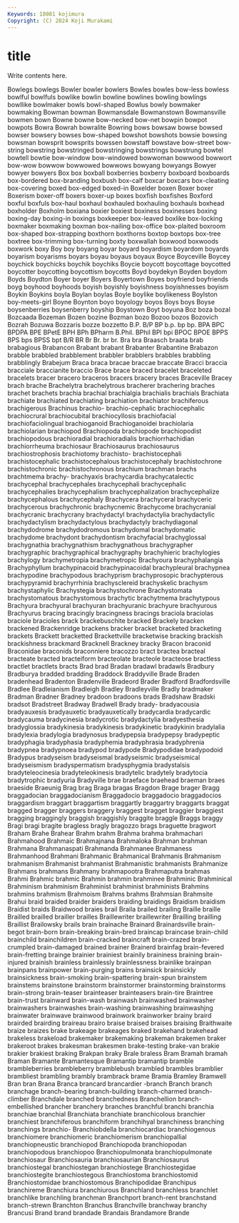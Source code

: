 ```yaml
---
Keywords: 18081 kojimura
Copyright: (C) 2024 Koji Murakami
---
```


# title

Write contents here.



Bowlegs
bowlegs Bowler bowler bowlers Bowles bowles bow-less bowless bowlful bowlfuls
bowlike bowlin bowline bowlines bowling bowlings bowllike bowlmaker bowls bowl-shaped
Bowlus bowly bowmaker bowmaking Bowman bowman Bowmansdale Bowmanstown Bowmansville bowmen
bown Bowne bowne bow-necked bow-net bowpin bowpot bowpots Bowra Bowrah
bowralite Bowring bows bowsaw bowse bowsed bowser bowsery bowses bow-shaped
bowshot bowshots bowsie bowsing bowsman bowsprit bowsprits bowssen bowstaff bowstave
bow-street bow-string bowstring bowstringed bowstringing bowstrings bowstrung bowtel bowtell bowtie
bow-window bow-windowed bowwoman bowwood bowwort bow-wow bowwow bowwowed bowwows bowyang
bowyangs Bowyer bowyer bowyers Box box boxball boxberries boxberry boxboard
boxboards box-bordered box-branding boxbush box-calf boxcar boxcars box-cleating box-covering boxed
box-edged boxed-in Boxelder boxen Boxer boxer Boxerism boxer-off boxers boxer-up
boxes boxfish boxfishes Boxford boxful boxfuls box-haul boxhaul boxhauled boxhauling
boxhauls boxhead boxholder Boxholm boxiana boxier boxiest boxiness boxinesses boxing
boxing-day boxing-in boxings boxkeeper box-leaved boxlike box-locking boxmaker boxmaking boxman
box-nailing box-office box-plaited boxroom box-shaped box-strapping boxthorn boxthorns boxtop boxtops
box-tree boxtree box-trimming box-turning boxty boxwallah boxwood boxwoods boxwork boxy
Boy boy boyang boyar boyard boyardism boyardom boyards boyarism boyarisms
boyars boyau boyaus boyaux Boyce Boyceville Boycey boychick boychicks boychik
boychiks Boycie boycott boycottage boycotted boycotter boycotting boycottism boycotts Boyd
boydekyn Boyden boydom Boyds Boydton Boyer boyer Boyers Boyertown Boyes
boyfriend boyfriends boyg boyhood boyhoods boyish boyishly boyishness boyishnesses boyism
Boykin Boykins boyla Boylan boylas Boyle boylike boylikeness Boylston boy-meets-girl
Boyne Boynton boyo boyology boyos Boys boys Boyse boysenberries boysenberry
boyship Boystown Boyt boyuna Boz boza bozal Bozcaada Bozeman Bozen
bozine Bozman bozo Bozoo bozos Bozovich Bozrah Bozuwa Bozzaris bozze
bozzetto B.P. B/P BP b.p. bp bp. BPA BPC BPDPA
BPE BPetE BPH BPh BPharm B.Phil. BPhil BPI bpi BPOC
BPOE BPPS BPS bps BPSS bpt B/R BR Br Br.
br br. Bra bra Braasch braata brab brabagious Brabancon Brabant
brabant Brabanter Brabantine Brabazon brabble brabbled brabblement brabbler brabblers brabbles
brabbling brabblingly Brabejum Braca braca bracae braccae braccate Bracci braccia
bracciale braccianite braccio Brace brace braced bracelet braceleted bracelets bracer
bracero braceros bracers bracery braces Braceville Bracey brach brache Brachelytra
brachelytrous bracherer brachering braches brachet brachets brachia brachial brachialgia brachialis
brachials Brachiata brachiate brachiated brachiating brachiation brachiator brachiferous brachigerous Brachinus
brachio- brachio-cephalic brachiocephalic brachiocrural brachiocubital brachiocyllosis brachiofacial brachiofaciolingual brachioganoid Brachioganoidei
brachiolaria brachiolarian brachiopod Brachiopoda brachiopode brachiopodist brachiopodous brachioradial brachioradialis brachiorrhachidian
brachiorrheuma brachiosaur Brachiosaurus brachiosaurus brachiostrophosis brachiotomy brachisto- brachistocephali brachistocephalic brachistocephalous
brachistocephaly brachistochrone brachistochronic brachistochronous brachium brachman brachs brachtmema brachy- brachyaxis
brachycardia brachycatalectic brachycephal brachycephales brachycephali brachycephalic brachycephalies brachycephalism brachycephalization brachycephalize
brachycephalous brachycephaly Brachycera brachyceral brachyceric brachycerous brachychronic brachycnemic Brachycome brachycranial
brachycranic brachycrany brachydactyl brachydactylia brachydactylic brachydactylism brachydactylous brachydactyly brachydiagonal brachydodrome
brachydodromous brachydomal brachydomatic brachydome brachydont brachydontism brachyfacial brachyglossal brachygnathia brachygnathism
brachygnathous brachygrapher brachygraphic brachygraphical brachygraphy brachyhieric brachylogies brachylogy brachymetropia brachymetropic
Brachyoura brachyphalangia Brachyphyllum brachypinacoid brachypinacoidal brachypleural brachypnea brachypodine brachypodous brachyprism
brachyprosopic brachypterous brachypyramid brachyrrhinia brachysclereid brachyskelic brachysm brachystaphylic Brachystegia brachystochrone
Brachystomata brachystomatous brachystomous brachytic brachytmema brachytypous Brachyura brachyural brachyuran brachyuranic
brachyure brachyurous Brachyurus bracing bracingly bracingness bracings braciola braciolas braciole
bracioles brack brackebuschite bracked Brackely bracken brackened Brackenridge brackens bracker
bracket bracketed bracketing brackets Brackett bracketted Brackettville bracketwise bracking brackish
brackishness brackmard Bracknell Brackney bracky Bracon braconid Braconidae braconids braconniere
bracozzo bract bractea bracteal bracteate bracted bracteiform bracteolate bracteole bracteose
bractless bractlet bractlets bracts Brad brad Bradan bradawl bradawls Bradbury
Bradburya bradded bradding Braddock Braddyville Brade Braden bradenhead Bradenton Bradenville
Bradeord Brader Bradford Bradfordsville Bradlee Bradleianism Bradleigh Bradley Bradleyville Bradly
bradmaker Bradman Bradner Bradney bradoon bradoons brads Bradshaw Bradski bradsot
Bradstreet Bradway Bradwell Brady brady- bradyacousia bradyauxesis bradyauxetic bradyauxetically bradycardia
bradycardic bradycauma bradycinesia bradycrotic bradydactylia bradyesthesia bradyglossia bradykinesia bradykinesis bradykinetic
bradykinin bradylalia bradylexia bradylogia bradynosus bradypepsia bradypepsy bradypeptic bradyphagia bradyphasia
bradyphemia bradyphrasia bradyphrenia bradypnea bradypnoea bradypod bradypode Bradypodidae bradypodoid Bradypus
bradyseism bradyseismal bradyseismic bradyseismical bradyseismism bradyspermatism bradysphygmia bradystalsis bradyteleocinesia bradyteleokinesis
bradytelic bradytely bradytocia bradytrophic bradyuria Bradyville brae braeface braehead braeman
braes braeside Braeunig Brag brag Braga bragas Bragdon Brage brager
Bragg braggadocian braggadocianism Braggadocio braggadocio braggadocios braggardism braggart braggartism braggartly
braggartry braggarts braggat bragged bragger braggers braggery braggest bragget braggier
braggiest bragging braggingly braggish braggishly braggite braggle Braggs braggy Bragi
bragi bragite bragless bragly bragozzo brags braguette bragwort Braham Brahe
Brahear Brahm brahm Brahma brahma brahmachari Brahmahood Brahmaic Brahmajnana Brahmaloka
Brahman brahman Brahmana Brahmanaspati Brahmanda Brahmanee Brahmaness Brahmanhood Brahmani Brahmanic
Brahmanical Brahmanis Brahmanism brahmanism Brahmanist brahmanist Brahmanistic brahmanists Brahmanize Brahmans
brahmans Brahmany brahmapootra Brahmaputra brahmas Brahmi Brahmic brahmic Brahmin brahmin
brahminee Brahminic Brahminical Brahminism brahminism Brahminist brahminist brahminists Brahmins brahmins
brahmism Brahmoism Brahms brahms Brahmsian Brahmsite Brahui braid braided braider
braiders braiding braidings Braidism braidism Braidist braids Braidwood braies brail
Braila brailed brailing Braille braille Brailled brailled brailler brailles Braillewriter
braillewriter Brailling brailling Braillist Brailowsky brails brain brainache Brainard Brainardsville
brain-begot brain-born brain-breaking brain-bred braincap braincase brain-child brainchild brainchildren brain-cracked
braincraft brain-crazed brain-crumpled brain-damaged brained brainer Brainerd brainfag brain-fevered brain-fretting
brainge brainier brainiest brainily braininess braining brain-injured brainish brainless brainlessly
brainlessness brainlike brainpan brainpans brainpower brain-purging brains brainsick brainsickly brainsickness
brain-smoking brain-spattering brain-spun brainstem brainstems brainstone brainstorm brainstormer brainstorming brainstorms
brain-strong brain-teaser brainteaser brainteasers brain-tire Braintree brain-trust brainward brain-wash brainwash
brainwashed brainwasher brainwashers brainwashes brain-washing brainwashing brainwashjng brainwater brainwave brainwood
brainwork brainworker brainy braird brairded brairding braireau brairo braise braised
braises braising Braithwaite braize braizes brake brakeage brakeages braked brakehand
brakehead brakeless brakeload brakemaker brakemaking brakeman brakemen braker brakeroot brakes
brakesman brakesmen brake-testing brake-van brakie brakier brakiest braking Brakpan braky
Brale braless Bram Bramah bramah Braman Bramante Bramantesque Bramantip bramantip
bramble brambleberries brambleberry bramblebush brambled brambles bramblier brambliest brambling brambly
brambrack brame Bramia Bramley Bramwell Bran bran Brana Branca brancard
brancardier -branch Branch branch branchage branch-bearing branch-building branch-charmed branch-climber Branchdale
branched branchedness Branchellion branch-embellished brancher branchery branches branchful branchi branchia
branchiae branchial Branchiata branchiate branchicolous branchier branchiest branchiferous branchiform branchihyal
branchiness branching branchings branchio- Branchiobdella branchiocardiac branchiogenous branchiomere branchiomeric branchiomerism
branchiopallial branchiopneustic branchiopod Branchiopoda branchiopodan branchiopodous branchiopoo Branchiopulmonata branchiopulmonate branchiosaur
Branchiosauria branchiosaurian Branchiosaurus branchiostegal branchiostegan branchiostege Branchiostegidae branchiostegite branchiostegous Branchiostoma
branchiostomid Branchiostomidae branchiostomous Branchipodidae Branchipus branchireme Branchiura branchiurous Branchland branchless
branchlet branchlike branchling branchman Branchport branch-rent branchstand branch-strewn Branchton Branchus
Branchville branchway branchy Brancusi Brand brand brandade Brandais Brandamore Brande
